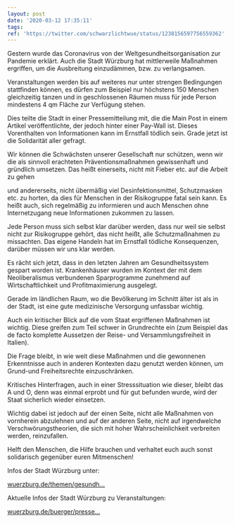 ```yaml
---
layout: post
date: '2020-03-12 17:35:11'
tags: 
ref: 'https://twitter.com/schwarzlichtwue/status/1238156597756559362'
---
```

Gestern wurde das Coronavirus von der Weltgesundheitsorganisation zur Pandemie erklärt. Auch die Stadt Würzburg hat mittlerweile Maßnahmen ergriffen, um die Ausbreitung einzudämmen, bzw. zu verlangsamen.

Veranstaltungen werden bis auf weiteres nur unter strengen Bedingungen stattfinden können, es dürfen zum Beispiel nur höchstens 150 Menschen gleichzeitig tanzen und in geschlossenen Räumen muss für jede Person mindestens 4 qm Fläche zur Verfügung stehen.

Dies teilte die Stadt in einer Pressemitteilung mit, die die Main Post in einem Artikel veröffentlichte, der jedoch hinter einer Pay-Wall ist. Dieses Vorenthalten von Informationen kann im Ernstfall tödlich sein. Grade jetzt ist die Solidarität aller gefragt.

Wir können die Schwächsten unserer Gesellschaft nur schützen, wenn wir die als sinnvoll erachteten Präventionsmaßnahmen gewissenhaft und gründlich umsetzen. Das heißt einerseits, nicht mit Fieber etc. auf die Arbeit zu gehen

und andererseits, nicht übermäßig viel Desinfektionsmittel, Schutzmasken etc. zu horten, da dies für Menschen in der Risikogruppe fatal sein kann. Es heißt auch, sich regelmäßig zu informieren und auch Menschen ohne Internetzugang neue Informationen zukommen zu lassen.

Jede Person muss sich selbst klar darüber werden, dass nur weil sie selbst nicht zur Risikogruppe gehört, das nicht heißt, alle Schutzmaßnahmen zu missachten. Das eigene Handeln hat im Ernstfall tödliche Konsequenzen, darüber müssen wir uns klar werden.

Es rächt sich jetzt, dass in den letzten Jahren am Gesundheitssystem gespart worden ist. Krankenhäuser wurden im Kontext der mit dem Neoliberalismus verbundenen Sparprogramme zunehmend auf Wirtschaftlichkeit und Profitmaximierung ausgelegt.

Gerade im ländlichen Raum, wo die Bevölkerung im Schnitt älter ist als in der Stadt, ist eine gute medizinische Versorgung unfassbar wichtig.

Auch ein kritischer Blick auf die vom Staat ergriffenen Maßnahmen ist wichtig. Diese greifen zum Teil schwer in Grundrechte ein (zum Beispiel das de facto komplette Aussetzen der Reise- und Versammlungsfreiheit in Italien).

Die Frage bleibt, in wie weit diese Maßnahmen und die gewonnenen Erkenntnisse auch in anderen Kontexten dazu genutzt werden können, um Grund-und Freiheitsrechte einzuschränken.

Kritisches Hinterfragen, auch in einer Stresssituation wie dieser, bleibt das A und O, denn was einmal erprobt und für gut befunden wurde, wird der Staat sicherlich wieder einsetzen.

Wichtig dabei ist jedoch auf der einen Seite, nicht alle Maßnahmen von vornherein abzulehnen und auf der anderen Seite, nicht auf irgendwelche Verschwörungstheorien, die sich mit hoher Wahrscheinlichkeit verbreiten werden, reinzufallen.

Helft den Menschen, die Hilfe brauchen und verhaltet euch auch sonst solidarisch gegenüber euren Mitmenschen!

Infos der Stadt Würzburg unter:

[wuerzburg.de/themen/gesundh…](https://www.wuerzburg.de/themen/gesundheit-soziales/coronavirus/index.html)



Aktuelle Infos der Stadt Würzburg zu Veranstaltungen:

[wuerzburg.de/buerger/presse…](https://www.wuerzburg.de/buerger/presse/aktuelle-pressemitteilungen/525559.Stadt-Wuerzburg-regelt-Veranstaltungen-in-Zeiten-von-Corona.html)